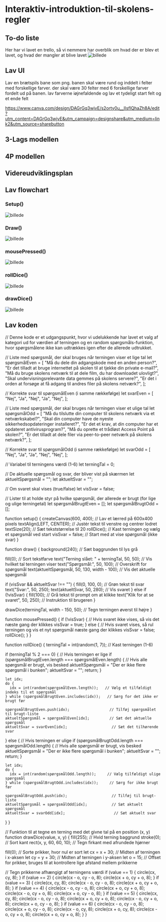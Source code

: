# Interaktiv-introduktion-til-skolens-regler
## To-do liste
Her har vi lavet en trello, så vi nemmere har overblik om hvad der er blev et lavet, og hvad der mangler at blive lavet
![billede](https://github.com/user-attachments/assets/9174d642-b762-4fa4-b060-0c3294656d29)

## Lav UI
Lav en brætspils bane som png. banen skal være rund og inddelt i felter med forskellige farver. der skal være 30 felter med 6 forskellige farver fordelt ud på banen. lav farverne iøjnefaldende og lav et tydeligt start felt og et ende felt

https://www.canva.com/design/DAGrGq3wjvE/s2orty0u__IIsflQhaZh8A/edit?utm_content=DAGrGq3wjvE&utm_campaign=designshare&utm_medium=link2&utm_source=sharebutton

## 3-Lags modellen

## 4P modellen

## Videreudviklingsplan

## Lav flowchart
### Setup()
![billede](https://github.com/user-attachments/assets/b78ce949-6788-4d64-b2d7-7cb188b52d48)
### Draw()
![billede](https://github.com/user-attachments/assets/f397c10c-1dd5-48b1-b3d5-7f4756f0655b)
### mousePressed()
![billede](https://github.com/user-attachments/assets/d7eb43b6-5bea-4a16-ae9a-f546dabc4997)
### rollDice()
![billede](https://github.com/user-attachments/assets/f5ab4ecc-0400-4a6d-9562-41fea054d284)
### drawDice()
![billede](https://github.com/user-attachments/assets/41611e8d-13db-4b69-9149-bf9b71405b50)

## Lav koden
  // Denne kode er et udgangspunkt, hvor vi udelukkende har lavet et valg af kategori ud for værdien af terningen og en random spørgsmåls-funktion, hvor spørgsmålene     ikke kan udtrækkes igen efter de allerede udtrukket.

  // Liste med spørgsmål, der skal bruges når terningen viser et lige tal
  let spørgsmålEven = [
    "Må du dele din adgangskode med en anden person?",
    "Er det tilladt at bruge internettet på skolen til at tjekke din private e-mail?",
    "Må du bruge skolens netværk til at dele film, du har downloadet ulovligt?",
    "Skal undervisningsrelevante data gemmes på skolens servere?",
    "Er det i orden at forsøge at få adgang til andres filer på skolens netværk?",
  ];

// Korrekte svar til spørgsmålEven (i samme rækkefølge)
let svarEven = [
  "Nej",
  "Ja",
  "Nej",
  "Ja",
  "Nej",
];

// Liste med spørgsmål, der skal bruges når terningen viser et ulige tal
let spørgsmålOdd = [
  "Må du tilslutte din computer til skolens netværk via et netværkskabel?",
  "Skal din computer have de nyeste sikkerhedsopdateringer installeret?",
  "Er det et krav, at din computer har et opdateret antivirusprogram?",
  "Må du oprette et trådløst Access Point på skolen?",
  "Er det tilladt at dele filer via peer-to-peer netværk på skolens netværk?",
];

// Korrekte svar til spørgsmålOdd (i samme rækkefølge)
let svarOdd = [
  "Nej",
  "Ja",
  "Ja",
  "Nej",
  "Nej",
];

// Variabel til terningens værdi (1-6)
let terningTal = 0;

// De aktuelle spørgsmål og svar, der bliver vist på skærmen
let aktueltSpørgsmål = "";
let aktueltSvar = "";

// Om svaret skal vises (true/false)
let visSvar = false;

// Lister til at holde styr på hvilke spørgsmål, der allerede er brugt (for lige og ulige terningetal)
let spørgsmålBrugtEven = [];
let spørgsmålBrugtOdd = [];

function setup() {
  createCanvas(600, 400);  // Lav et lærred på 600x400 pixels
  textAlign(LEFT, CENTER); // Justér tekst til venstre og centrer lodret
  textSize(20);            // Sæt tekststørrelse til 20
  rollDice();              // Kast terningen og vælg et spørgsmål ved start
  visSvar = false;         // Start med at vise spørgsmål (ikke svar)
}

function draw() {
  background(240);         // Sæt baggrunden til lys grå

  fill(0);                 // Sort tekstfarve
  text("Terning slået: " + terningTal, 50, 50);       // Vis hvilket tal terningen viser
  text("Spørgsmål:", 50, 100);                        // Overskrift for spørgsmål
  text(aktueltSpørgsmål, 50, 130, width - 100);       // Vis det aktuelle spørgsmål

  if (visSvar && aktueltSvar !== "") {
    fill(0, 100, 0);       // Grøn tekst til svar
    text("Svar:", 50, 250); 
    text(aktueltSvar, 50, 280);                      // Vis svaret
  } else if (!visSvar) {
    fill(100);             // Grå tekst til prompt om at klikke
    text("Klik for at se svaret", 50, 250);          // Instruktion til brugeren
  }

  drawDice(terningTal, width - 150, 50);              // Tegn terningen øverst til højre
}

function mousePressed() {
  if (!visSvar) {
    // Hvis svaret ikke vises, så vis det næste gang der klikkes
    visSvar = true;
  } else {
    // Hvis svaret vises, så rul terningen og vis et nyt spørgsmål næste gang der klikkes
    visSvar = false;
    rollDice();
  }
}

function rollDice() {
  terningTal = int(random(1, 7));  // Kast terningen (1-6)

  if (terningTal % 2 === 0) {      // Hvis terningen er lige
    if (spørgsmålBrugtEven.length === spørgsmålEven.length) {
      // Hvis alle spørgsmål er brugt, vis besked
      aktueltSpørgsmål = "Der er ikke flere spørgsmål i bunken";
      aktueltSvar = "";
      return;
    }

    let idx;
    do {
      idx = int(random(spørgsmålEven.length));   // Vælg et tilfældigt indeks til et spørgsmål
    } while (spørgsmålBrugtEven.includes(idx));   // Sørg for det ikke er brugt før

    spørgsmålBrugtEven.push(idx);                  // Tilføj spørgsmålet til brugt-liste
    aktueltSpørgsmål = spørgsmålEven[idx];         // Sæt det aktuelle spørgsmål
    aktueltSvar = svarEven[idx];                    // Sæt det tilhørende svar
  } else {                                         // Hvis terningen er ulige
    if (spørgsmålBrugtOdd.length === spørgsmålOdd.length) {
      // Hvis alle spørgsmål er brugt, vis besked
      aktueltSpørgsmål = "Der er ikke flere spørgsmål i bunken";
      aktueltSvar = "";
      return;
    }

    let idx;
    do {
      idx = int(random(spørgsmålOdd.length));     // Vælg tilfældigt ulige spørgsmål
    } while (spørgsmålBrugtOdd.includes(idx));     // Sørg for ikke brugt før

    spørgsmålBrugtOdd.push(idx);                    // Tilføj til brugt-liste
    aktueltSpørgsmål = spørgsmålOdd[idx];           // Sæt aktuelt spørgsmål
    aktueltSvar = svarOdd[idx];                      // Sæt aktuelt svar
  }
}

// Funktion til at tegne en terning med det givne tal på en position (x, y)
function drawDice(value, x, y) {
  fill(255);          // Hvid terning baggrund
  stroke(0);          // Sort kant
  rect(x, y, 60, 60, 10);  // Tegn firkant med afrundede hjørner

  fill(0);            // Sorte prikker, hvor nul er sort
  let cx = x + 30;    // Midten af terningen i x-aksen
  let cy = y + 30;    // Midten af terningen i y-aksen
  let o = 15;         // Offset for prikker, bruges til at kontrollere lige afstand mellem prikkerne    

  // Tegn prikkerne afhængigt af terningens værdi
  if (value == 1) {
    circle(cx, cy, 8);
  }
  if (value == 2) {
    circle(cx - o, cy - o, 8);
    circle(cx + o, cy + o, 8);
  }
  if (value == 3) {
    circle(cx, cy, 8);
    circle(cx - o, cy - o, 8);
    circle(cx + o, cy + o, 8);
  }
  if (value == 4) {
    circle(cx - o, cy - o, 8);
    circle(cx + o, cy + o, 8);
    circle(cx - o, cy + o, 8);
    circle(cx + o, cy - o, 8);
  }
  if (value == 5) {
    circle(cx, cy, 8);
    circle(cx - o, cy - o, 8);
    circle(cx + o, cy + o, 8);
    circle(cx - o, cy + o, 8);
    circle(cx + o, cy - o, 8);
  }
  if (value == 6) {
    circle(cx - o, cy - o, 8);
    circle(cx + o, cy - o, 8);
    circle(cx - o, cy, 8);
    circle(cx + o, cy, 8);
    circle(cx - o, cy + o, 8);
    circle(cx + o, cy + o, 8);
  }
}
